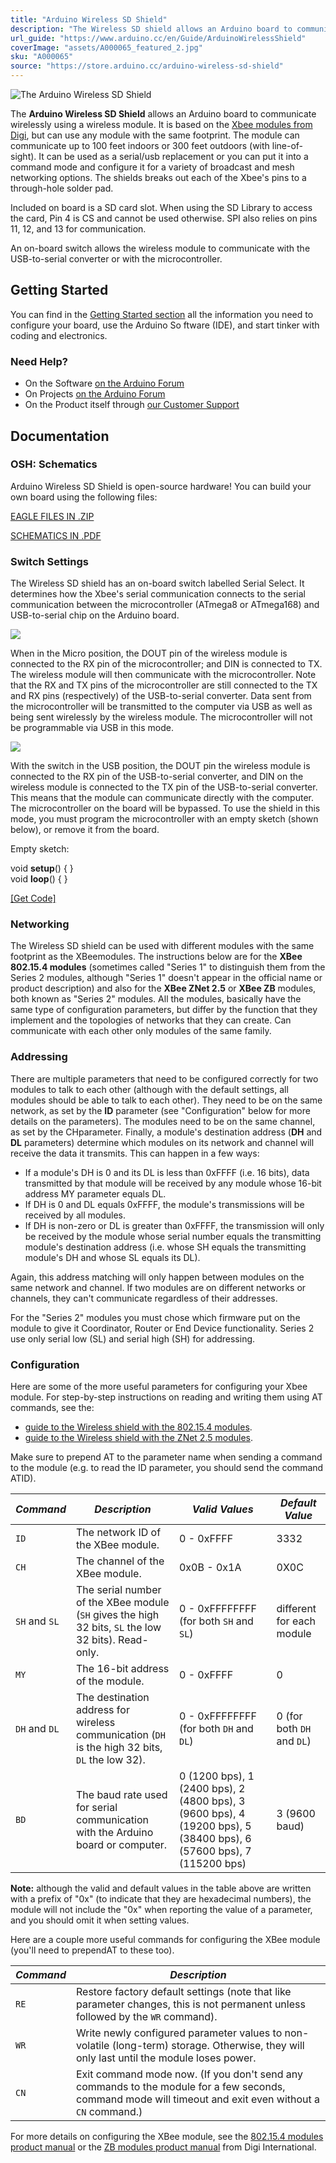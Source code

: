 ```yaml
---
title: "Arduino Wireless SD Shield"
description: "The Wireless SD shield allows an Arduino board to communicate wirelessly using a wireless Xbee module or similar plus a micro-SD card slot"
url_guide: "https://www.arduino.cc/en/Guide/ArduinoWirelessShield"
coverImage: "assets/A000065_featured_2.jpg"
sku: "A000065"
source: "https://store.arduino.cc/arduino-wireless-sd-shield"
---
```


![The Arduino Wireless SD Shield](./assets/A000065_featured_2.jpg)

The **Arduino Wireless SD Shield** allows an Arduino board to communicate wirelessly using a wireless module. It is based on the [Xbee modules from Digi](http://www.digi.com/products/wireless-wired-embedded-solutions/zigbee-rf-modules/zigbee-mesh-module/xbee-zb-module), but can use any module with the same footprint. The module can communicate up to 100 feet indoors or 300 feet outdoors (with line-of-sight). It can be used as a serial/usb replacement or you can put it into a command mode and configure it for a variety of broadcast and mesh networking options. The shields breaks out each of the Xbee's pins to a through-hole solder pad.

Included on board is a SD card slot. When using the SD Library to access the card, Pin 4 is CS and cannot be used otherwise. SPI also relies on pins 11, 12, and 13 for communication.

An on-board switch allows the wireless module to communicate with the USB-to-serial converter or with the microcontroller.

## Getting Started

You can find in the [Getting Started section](https://www.arduino.cc/en/Guide/ArduinoWirelessShield) all the information you need to configure your board, use the Arduino So ftware (IDE), and start tinker with coding and electronics.

### Need Help?

* On the Software [on the Arduino Forum](https://forum.arduino.cc/index.php?board=63.0)
* On Projects [on the Arduino Forum](https://forum.arduino.cc/index.php?board=3.0)
* On the Product itself through [our Customer Support](https://store.arduino.cc/index.php?main_page=contact_us&language=en)

## Documentation

### OSH: Schematics

Arduino Wireless SD Shield is open-source hardware! You can build your own board using the following files:

[EAGLE FILES IN .ZIP](https://www.arduino.cc/en/uploads/Main/arduino-wireless-SD-shield-reference-design.zip) 

[SCHEMATICS IN .PDF](https://www.arduino.cc/en/uploads/Main/arduino-wireless-SD-shield-schematic.pdf)

### Switch Settings

The Wireless SD shield has an on-board switch labelled Serial Select. It determines how the Xbee's serial communication connects to the serial communication between the microcontroller (ATmega8 or ATmega168) and USB-to-serial chip on the Arduino board.

![](assets/WirelessShield_SD_switchUSB_detail.png)

When in the Micro position, the DOUT pin of the wireless module is connected to the RX pin of the microcontroller; and DIN is connected to TX. The wireless module will then communicate with the microcontroller. Note that the RX and TX pins of the microcontroller are still connected to the TX and RX pins (respectively) of the USB-to-serial converter. Data sent from the microcontroller will be transmitted to the computer via USB as well as being sent wirelessly by the wireless module. The microcontroller will not be programmable via USB in this mode.


![](assets/WirelessShield_SD_switchMicro_detail.png)

With the switch in the USB position, the DOUT pin the wireless module is connected to the RX pin of the USB-to-serial converter, and DIN on the wireless module is connected to the TX pin of the USB-to-serial converter. This means that the module can communicate directly with the computer. The microcontroller on the board will be bypassed. To use the shield in this mode, you must program the microcontroller with an empty sketch (shown below), or remove it from the board.


Empty sketch:

void **setup**() { }  
void **loop**() { }

[\[Get Code\]](https://www.arduino.cc/en/Main/ArduinoWirelessShield?action=sourceblock&num=1)

### Networking

The Wireless SD shield can be used with different modules with the same footprint as the XBeemodules. The instructions below are for the **XBee 802.15.4 modules** (sometimes called "Series 1" to distinguish them from the Series 2 modules, although "Series 1" doesn't appear in the official name or product description) and also for the **XBee ZNet 2.5** or **XBee ZB** modules, both known as "Series 2" modules. All the modules, basically have the same type of configuration parameters, but differ by the function that they implement and the topologies of networks that they can create. Can communicate with each other only modules of the same family.

### Addressing

There are multiple parameters that need to be configured correctly for two modules to talk to each other (although with the default settings, all modules should be able to talk to each other). They need to be on the same network, as set by the **ID** parameter (see "Configuration" below for more details on the parameters). The modules need to be on the same channel, as set by the CHparameter. Finally, a module's destination address (**DH** and **DL** parameters) determine which modules on its network and channel will receive the data it transmits. This can happen in a few ways:

* If a module's DH is 0 and its DL is less than 0xFFFF (i.e. 16 bits), data transmitted by that module will be received by any module whose 16-bit address MY parameter equals DL.
* If DH is 0 and DL equals 0xFFFF, the module's transmissions will be received by all modules.
* If DH is non-zero or DL is greater than 0xFFFF, the transmission will only be received by the module whose serial number equals the transmitting module's destination address (i.e. whose SH equals the transmitting module's DH and whose SL equals its DL).

Again, this address matching will only happen between modules on the same network and channel. If two modules are on different networks or channels, they can't communicate regardless of their addresses.

For the "Series 2" modules you must chose which firmware put on the module to give it Coordinator, Router or End Device functionality. Series 2 use only serial low (SL) and serial high (SH) for addressing.

### Configuration

Here are some of the more useful parameters for configuring your Xbee module. For step-by-step instructions on reading and writing them using AT commands, see the:

* [guide to the Wireless shield with the 802.15.4 modules](https://www.arduino.cc/en/Guide/ArduinoWirelessShield).
* [guide to the Wireless shield with the ZNet 2.5 modules](https://www.arduino.cc/en/Guide/ArduinoWirelessShieldS2).

Make sure to prepend AT to the parameter name when sending a command to the module (e.g. to read the ID parameter, you should send the command ATID).

|*Command*|*Description*|*Valid Values*|*Default Value*|
|---------|-------------|--------------|---------------|
|`ID`     |The network ID of the XBee module.|0 - 0xFFFF|3332|
|`CH`     |The channel of the XBee module.|0x0B - 0x1A|0X0C|
|`SH` and `SL`|The serial number of the XBee module (`SH` gives the high 32 bits, `SL` the low 32 bits). Read-only.|0 - 0xFFFFFFFF  (for both `SH` and `SL`)|different for each module|
|`MY`     |The 16-bit address of the module.|0 - 0xFFFF|0|
|`DH` and `DL`|The destination address for wireless communication (`DH` is the high 32 bits, `DL` the low 32).|0 - 0xFFFFFFFF (for both `DH` and `DL`)|0  (for both `DH` and `DL`)|
|`BD`     |The baud rate used for serial communication with the Arduino board or computer.|0 (1200 bps), 1 (2400 bps), 2 (4800 bps),  3 (9600 bps),  4 (19200 bps),  5 (38400 bps), 6 (57600 bps), 7 (115200 bps)|3 (9600 baud)|

**Note:** although the valid and default values in the table above are written with a prefix of "0x" (to indicate that they are hexadecimal numbers), the module will not include the "0x" when reporting the value of a parameter, and you should omit it when setting values.

Here are a couple more useful commands for configuring the XBee module (you'll need to prependAT to these too).

|*Command*|*Description*|
|---------|-------------|
|`RE`     |Restore factory default settings (note that like parameter changes, this is not permanent unless followed by the `WR` command).|
|`WR`     |Write newly configured parameter values to non-volatile (long-term) storage. Otherwise, they will only last until the module loses power.|
|`CN`     |Exit command mode now. (If you don't send any commands to the module for a few seconds, command mode will timeout and exit even without a `CN` command.)|

For more details on configuring the XBee module, see the [802.15.4 modules product manual](http://www.digi.com/products/wireless-wired-embedded-solutions/zigbee-rf-modules/zigbee-mesh-module/xbee-zb-module#docs) or the [ZB modules product manual](http://www.digi.com/products/wireless-wired-embedded-solutions/zigbee-rf-modules/zigbee-mesh-module/xbee-zb-module#docs) from Digi International.